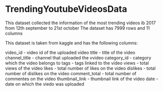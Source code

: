 # TrendingYoutubeVideosData

This dataset collected the information of the most trending videos ib 2017 from 12th september to 21st october
The dataset has 7999 rows and 11 columns


This dataset is taken from kaggle and has the following columns:

video_id - video id of the uploaded video
title - title of the video
channel_title - channel that uploaded the vvideo
category_id - category which the video belongs to
tags - tags linked to the video
views - total views of the video
likes	- total number of likes on the video
dislikes	- total number of dislikes on the video
comment_total	- total number of commentes on the video
thumbnail_link - thumbnail link of the video
date - date on which the viedo was uploaded
